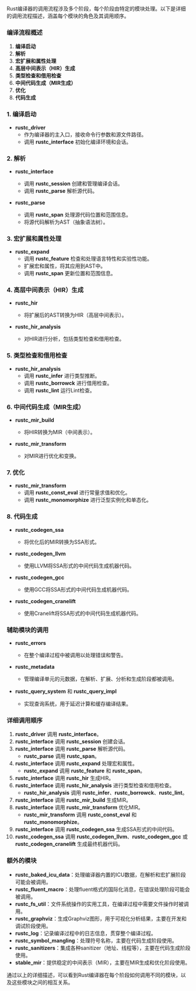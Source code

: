 Rust编译器的调用流程涉及多个阶段，每个阶段由特定的模块处理。以下是详细的调用流程描述，涵盖每个模块的角色及其调用顺序。

### 编译流程概述

1. **编译启动**
2. **解析**
3. **宏扩展和属性处理**
4. **高层中间表示（HIR）生成**
5. **类型检查和借用检查**
6. **中间代码生成（MIR生成）**
7. **优化**
8. **代码生成**

### 1. 编译启动

- **rustc_driver**
  - 作为编译器的主入口，接收命令行参数和源文件路径。
  - 调用 **rustc_interface** 初始化编译环境和会话。

### 2. 解析

- **rustc_interface**
  - 调用 **rustc_session** 创建和管理编译会话。
  - 调用 **rustc_parse** 解析源代码。

- **rustc_parse**
  - 调用 **rustc_span** 处理源代码位置和范围信息。
  - 将源代码解析为AST（抽象语法树）。

### 3. 宏扩展和属性处理

- **rustc_expand**
  - 调用 **rustc_feature** 检查和处理语言特性和实验性功能。
  - 扩展宏和属性，将其应用到AST中。
  - 调用 **rustc_span** 更新位置和范围信息。

### 4. 高层中间表示（HIR）生成

- **rustc_hir**
  - 将扩展后的AST转换为HIR（高层中间表示）。

- **rustc_hir_analysis**
  - 对HIR进行分析，包括类型检查和借用检查。

### 5. 类型检查和借用检查

- **rustc_hir_analysis**
  - 调用 **rustc_infer** 进行类型推断。
  - 调用 **rustc_borrowck** 进行借用检查。
  - 调用 **rustc_lint** 运行Lint检查。

### 6. 中间代码生成（MIR生成）

- **rustc_mir_build**
  - 将HIR转换为MIR（中间表示）。

- **rustc_mir_transform**
  - 对MIR进行优化和变换。

### 7. 优化

- **rustc_mir_transform**
  - 调用 **rustc_const_eval** 进行常量求值和优化。
  - 调用 **rustc_monomorphize** 进行泛型实例化和单态化。

### 8. 代码生成

- **rustc_codegen_ssa**
  - 将优化后的MIR转换为SSA形式。

- **rustc_codegen_llvm**
  - 使用LLVM将SSA形式的中间代码生成机器代码。

- **rustc_codegen_gcc**
  - 使用GCC将SSA形式的中间代码生成机器代码。

- **rustc_codegen_cranelift**
  - 使用Cranelift将SSA形式的中间代码生成机器代码。

### 辅助模块的调用

- **rustc_errors**
  - 在整个编译过程中被调用以处理错误和警告。

- **rustc_metadata**
  - 管理编译单元的元数据，在解析、扩展、分析和生成阶段都被调用。

- **rustc_query_system** 和 **rustc_query_impl**
  - 实现查询系统，用于延迟计算和缓存编译结果。

### 详细调用顺序

1. **rustc_driver** 调用 **rustc_interface**。
2. **rustc_interface** 调用 **rustc_session** 创建会话。
3. **rustc_interface** 调用 **rustc_parse** 解析源代码。
   - **rustc_parse** 调用 **rustc_span**。
4. **rustc_interface** 调用 **rustc_expand** 处理宏和属性。
   - **rustc_expand** 调用 **rustc_feature** 和 **rustc_span**。
5. **rustc_interface** 调用 **rustc_hir** 生成HIR。
6. **rustc_interface** 调用 **rustc_hir_analysis** 进行类型检查和借用检查。
   - **rustc_hir_analysis** 调用 **rustc_infer**、**rustc_borrowck**、**rustc_lint**。
7. **rustc_interface** 调用 **rustc_mir_build** 生成MIR。
8. **rustc_interface** 调用 **rustc_mir_transform** 优化MIR。
   - **rustc_mir_transform** 调用 **rustc_const_eval** 和 **rustc_monomorphize**。
9. **rustc_interface** 调用 **rustc_codegen_ssa** 生成SSA形式的中间代码。
10. **rustc_codegen_ssa** 调用 **rustc_codegen_llvm**、**rustc_codegen_gcc** 或 **rustc_codegen_cranelift** 生成最终机器代码。

### 额外的模块

- **rustc_baked_icu_data**：处理编译器内置的ICU数据，在解析和宏扩展阶段可能会被调用。
- **rustc_fluent_macro**：处理fluent格式的国际化消息，在错误处理阶段可能会被调用。
- **rustc_fs_util**：文件系统操作的实用工具，在编译过程中需要文件操作时被调用。
- **rustc_graphviz**：生成Graphviz图形，用于可视化分析结果，主要在开发和调试阶段使用。
- **rustc_log**：记录编译过程中的日志信息，贯穿整个编译过程。
- **rustc_symbol_mangling**：处理符号名称，主要在代码生成阶段使用。
- **rustc_sanitizers**：集成各种sanitizer（地址、线程等），主要在代码生成阶段使用。
- **stable_mir**：提供稳定的中间表示（MIR），主要在MIR生成和优化阶段使用。

通过以上的详细描述，可以看到Rust编译器在每个阶段如何调用不同的模块，以及这些模块之间的相互关系。